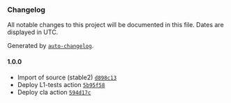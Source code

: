 ### Changelog

All notable changes to this project will be documented in this file. Dates are displayed in UTC.

Generated by [`auto-changelog`](https://github.com/CookPete/auto-changelog).

#### 1.0.0

- Import of source (stable2) [`d898c13`](https://github.com/rdkcentral/cellular-manager/commit/d898c135da7f02dd41dd8ab91a79e2400639b143)
- Deploy L1-tests action [`5b95f58`](https://github.com/rdkcentral/cellular-manager/commit/5b95f58be9c37ee0e48f68db9efa295aac16d7dd)
- Deploy cla action [`594d17c`](https://github.com/rdkcentral/cellular-manager/commit/594d17c0f6845304912047eca458e7ec5e0232af)
